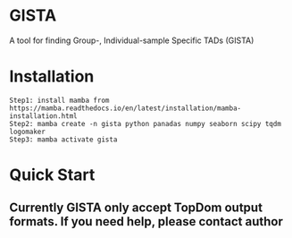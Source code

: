# GISTA
A tool for finding Group-, Individual-sample Specific TADs (GISTA)

# Installation
```
Step1: install mamba from https://mamba.readthedocs.io/en/latest/installation/mamba-installation.html
Step2: mamba create -n gista python panadas numpy seaborn scipy tqdm logomaker
Step3: mamba activate gista
```

# Quick Start
## Currently GISTA only accept TopDom output formats. If you need help, please contact author
